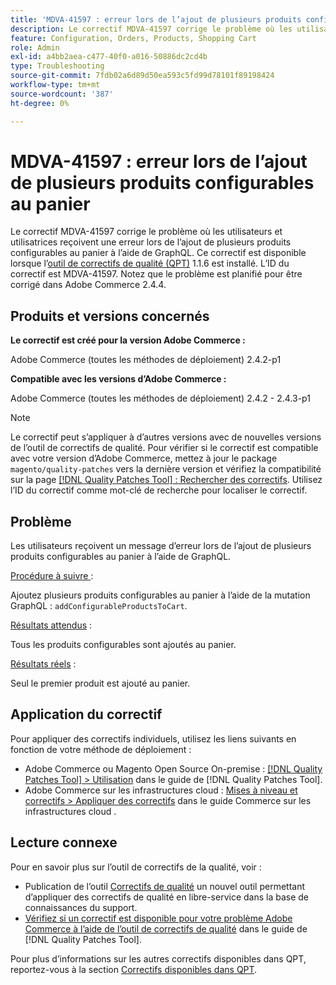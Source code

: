 ```yaml
---
title: 'MDVA-41597 : erreur lors de l’ajout de plusieurs produits configurables au panier'
description: Le correctif MDVA-41597 corrige le problème où les utilisateurs et utilisatrices reçoivent une erreur lors de l’ajout de plusieurs produits configurables au panier à l’aide de GraphQL. Ce correctif est disponible lorsque l’outil [Outil de correctifs de la qualité (QPT)](https://experienceleague.adobe.com/en/docs/commerce-operations/tools/quality-patches-tool/quality-patches-tool-to-self-serve-quality-patches) 1.1.6 est installé. L’ID du correctif est MDVA-41597. Notez que le problème est planifié pour être corrigé dans Adobe Commerce 2.4.4.
feature: Configuration, Orders, Products, Shopping Cart
role: Admin
exl-id: a4bb2aea-c477-40f0-a016-50886dc2cd4b
type: Troubleshooting
source-git-commit: 7fdb02a6d89d50ea593c5fd99d78101f89198424
workflow-type: tm+mt
source-wordcount: '387'
ht-degree: 0%

---
```


# MDVA-41597 : erreur lors de l’ajout de plusieurs produits configurables au panier

Le correctif MDVA-41597 corrige le problème où les utilisateurs et utilisatrices reçoivent une erreur lors de l’ajout de plusieurs produits configurables au panier à l’aide de GraphQL. Ce correctif est disponible lorsque l’[outil de correctifs de qualité (QPT)](https://experienceleague.adobe.com/en/docs/commerce-operations/tools/quality-patches-tool/quality-patches-tool-to-self-serve-quality-patches) 1.1.6 est installé. L’ID du correctif est MDVA-41597. Notez que le problème est planifié pour être corrigé dans Adobe Commerce 2.4.4.

## Produits et versions concernés

**Le correctif est créé pour la version Adobe Commerce :**

Adobe Commerce (toutes les méthodes de déploiement) 2.4.2-p1

**Compatible avec les versions d’Adobe Commerce :**

Adobe Commerce (toutes les méthodes de déploiement) 2.4.2 - 2.4.3-p1

>[!NOTE]
>
>Le correctif peut s’appliquer à d’autres versions avec de nouvelles versions de l’outil de correctifs de qualité. Pour vérifier si le correctif est compatible avec votre version d’Adobe Commerce, mettez à jour le package `magento/quality-patches` vers la dernière version et vérifiez la compatibilité sur la page [[!DNL Quality Patches Tool] : Rechercher des correctifs](https://experienceleague.adobe.com/en/docs/commerce-operations/tools/quality-patches-tool/quality-patches-tool-to-self-serve-quality-patches). Utilisez l’ID du correctif comme mot-clé de recherche pour localiser le correctif.

## Problème

Les utilisateurs reçoivent un message d’erreur lors de l’ajout de plusieurs produits configurables au panier à l’aide de GraphQL.

<u>Procédure à suivre </u> :

Ajoutez plusieurs produits configurables au panier à l’aide de la mutation GraphQL : `addConfigurableProductsToCart`.

<u>Résultats attendus</u> :

Tous les produits configurables sont ajoutés au panier.

<u>Résultats réels</u> :

Seul le premier produit est ajouté au panier.

## Application du correctif

Pour appliquer des correctifs individuels, utilisez les liens suivants en fonction de votre méthode de déploiement :

* Adobe Commerce ou Magento Open Source On-premise : [[!DNL Quality Patches Tool] > Utilisation](/help/tools/quality-patches-tool/usage.md) dans le guide de [!DNL Quality Patches Tool].
* Adobe Commerce sur les infrastructures cloud : [Mises à niveau et correctifs > Appliquer des correctifs](https://experienceleague.adobe.com/docs/commerce-cloud-service/user-guide/develop/upgrade/apply-patches.html) dans le guide Commerce sur les infrastructures cloud .

## Lecture connexe

Pour en savoir plus sur l’outil de correctifs de la qualité, voir :

* Publication de l’outil [Correctifs de qualité](https://experienceleague.adobe.com/en/docs/commerce-operations/tools/quality-patches-tool/quality-patches-tool-to-self-serve-quality-patches) un nouvel outil permettant d’appliquer des correctifs de qualité en libre-service dans la base de connaissances du support.
* [Vérifiez si un correctif est disponible pour votre problème Adobe Commerce à l’aide de l’outil de correctifs de qualité](/help/tools/quality-patches-tool/patches-available-in-qpt/check-patch-for-magento-issue-with-magento-quality-patches.md) dans le guide de [!DNL Quality Patches Tool].

Pour plus d’informations sur les autres correctifs disponibles dans QPT, reportez-vous à la section [Correctifs disponibles dans QPT](https://experienceleague.adobe.com/tools/commerce-quality-patches/index.html).
